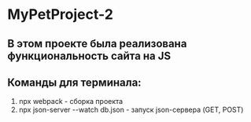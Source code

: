 # MyPetProject-2

## В этом проекте была реализована функциональность сайта на JS

## Команды для терминала:
1) npx webpack - сборка проекта 
2) npx json-server --watch db.json - запуск json-сервера (GET, POST)

